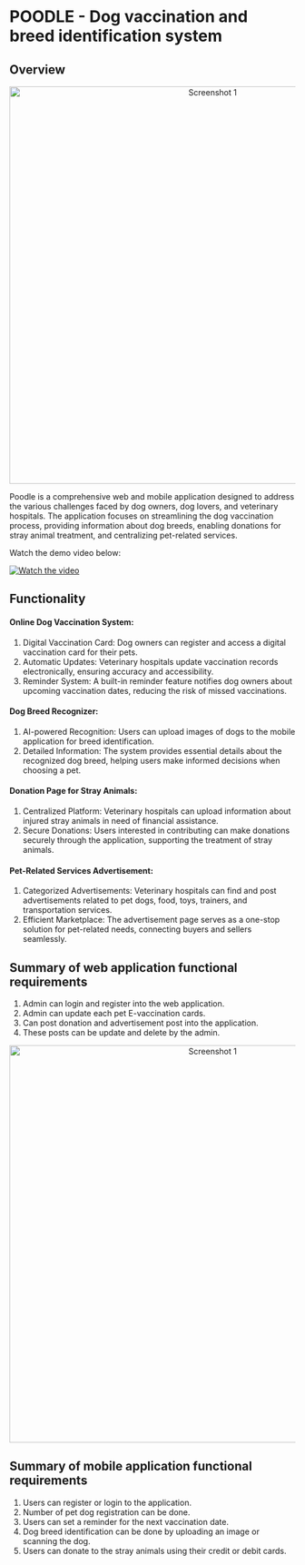 # POODLE - Dog vaccination and breed identification system


## Overview
<p align="center">
  <img src="https://github.com/shehanikk/poodle_mobile_app/assets/87534063/b3264289-cfb7-4781-8fa5-ee3da166ec47" width="700" alt="Screenshot 1">
</p>
Poodle is a comprehensive web and mobile application designed to address the various challenges faced by dog owners, dog lovers, and veterinary hospitals. The application focuses on streamlining the dog vaccination process, providing information about dog breeds, enabling donations for stray animal treatment, and centralizing pet-related services.

Watch the demo video below:

[![Watch the video](https://github.com/shehanikk/poodle_mobile_app/assets/87534063/b3264289-cfb7-4781-8fa5-ee3da166ec47)](https://github.com/shehanikk/poodle_mobile_app/assets/87534063/5e70fa78-da00-40e5-a989-dd2834e151a1)







## Functionality

#### Online Dog Vaccination System:
1. Digital Vaccination Card: Dog owners can register and access a digital vaccination card for their pets.
2. Automatic Updates: Veterinary hospitals update vaccination records electronically, ensuring accuracy and accessibility.
3. Reminder System: A built-in reminder feature notifies dog owners about upcoming vaccination dates, reducing the risk of missed vaccinations.

#### Dog Breed Recognizer:

1. AI-powered Recognition: Users can upload images of dogs to the mobile application for breed identification.
2. Detailed Information: The system provides essential details about the recognized dog breed, helping users make informed decisions when choosing a pet.

#### Donation Page for Stray Animals:
1. Centralized Platform: Veterinary hospitals can upload information about injured stray animals in need of financial assistance.
2. Secure Donations: Users interested in contributing can make donations securely through the application, supporting the treatment of stray animals.
   
#### Pet-Related Services Advertisement:
1. Categorized Advertisements: Veterinary hospitals can find and post advertisements related to pet dogs, food, toys, trainers, and transportation services.
2. Efficient Marketplace: The advertisement page serves as a one-stop solution for pet-related needs, connecting buyers and sellers seamlessly.
   
## Summary of web application functional requirements
1. Admin can login and register into the web application.
2. Admin can update each pet E-vaccination cards.
3. Can post donation and advertisement post into the application.
4. These posts can be update and delete by the admin.

<p align="center">
  <img src="https://github.com/shehanikk/poodle_mobile_app/assets/87534063/a766d51d-c7af-4e86-bfbb-c7bf95bfbc3b" width="700" alt="Screenshot 1">
</p>
   
## Summary of mobile application functional requirements
1. Users can register or login to the application.
2. Number of pet dog registration can be done.
3. Users can set a reminder for the next vaccination date.
4. Dog breed identification can be done by uploading an image or scanning the dog.
5. Users can donate to the stray animals using their credit or debit cards.

